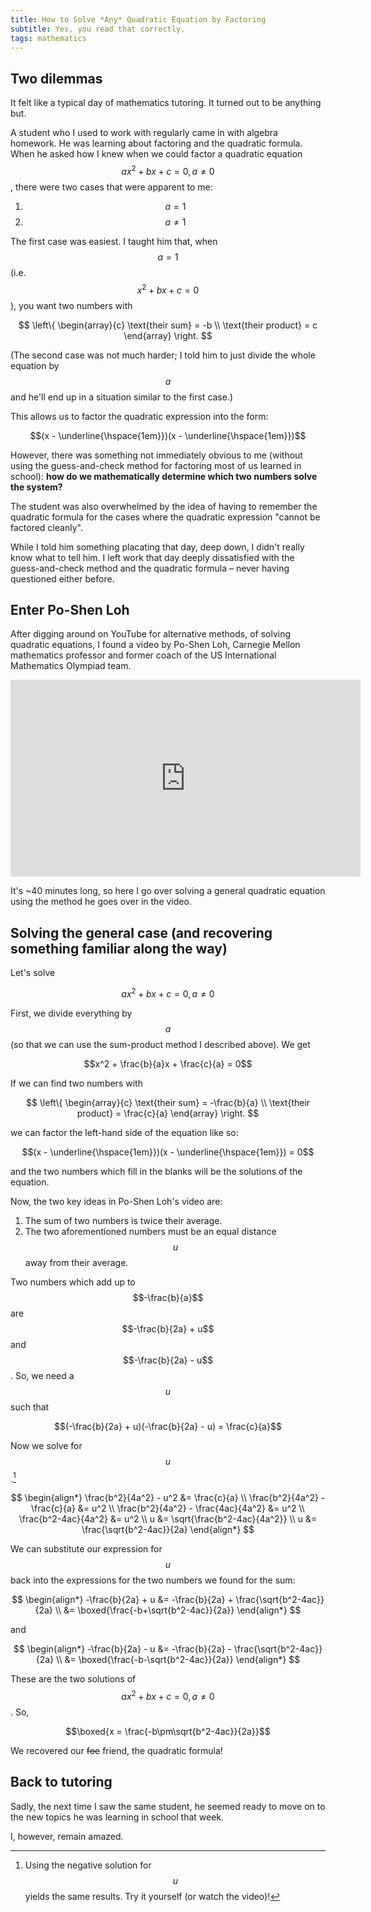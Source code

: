 ```yaml
---
title: How to Solve *Any* Quadratic Equation by Factoring
subtitle: Yes, you read that correctly.
tags: mathematics
---
```


## Two dilemmas

It felt like a typical day of mathematics tutoring. It turned out to be anything but.

A student who I used to work with regularly came in with algebra homework. He was learning about factoring and the quadratic formula. When he asked how I knew when we could factor a quadratic equation $$ax^2 + bx + c = 0, a \neq 0$$, there were two cases that were apparent to me:

1. $$a=1$$
2. $$a \neq 1$$

The first case was easiest. I taught him that, when $$a=1$$ (i.e. $$x^2 + bx + c = 0$$), you want two numbers with

$$
\left\{ 
\begin{array}{c}
\text{their sum} = -b \\ 
\text{their product} = c
\end{array}
\right. 
$$

(The second case was not much harder; I told him to just divide the whole equation by $$a$$ and he'll end up in a situation similar to the first case.)

This allows us to factor the quadratic expression into the form:

$$(x - \underline{\hspace{1em}})(x - \underline{\hspace{1em}})$$

However, there was something not immediately obvious to me (without using the guess-and-check method for factoring most of us learned in school): **how do we mathematically determine which two numbers solve the system?**

The student was also overwhelmed by the idea of having to remember the quadratic formula for the cases where the quadratic expression "cannot be factored cleanly".

While I told him something placating that day, deep down, I didn't really know what to tell him. I left work that day deeply dissatisfied with the guess-and-check method and the quadratic formula – never having questioned either before.

## Enter Po-Shen Loh

After digging around on YouTube for alternative methods, of solving quadratic equations, I found a video by Po-Shen Loh, Carnegie Mellon mathematics professor and former coach of the US International Mathematics Olympiad team.

<iframe width="560" height="315" src="https://www.youtube.com/embed/XKBX0r3J-9Y" title="YouTube video player" frameborder="0" allow="accelerometer; autoplay; clipboard-write; encrypted-media; gyroscope; picture-in-picture; web-share" allowfullscreen></iframe>

It's ~40 minutes long, so here I go over solving a general quadratic equation using the method he goes over in the video.

## Solving the general case (and recovering something familiar along the way)

Let's solve

$$ax^2 + bx + c = 0, a \neq 0$$

First, we divide everything by $$a$$ (so that we can use the sum-product method I described above). We get

$$x^2 + \frac{b}{a}x + \frac{c}{a} = 0$$

If we can find two numbers with

$$
\left\{ 
\begin{array}{c}
\text{their sum} = -\frac{b}{a} \\ 
\text{their product} = \frac{c}{a}
\end{array}
\right. 
$$

we can factor the left-hand side of the equation like so:

$$(x - \underline{\hspace{1em}})(x - \underline{\hspace{1em}}) = 0$$

and the two numbers which fill in the blanks will be the solutions of the equation.

Now, the two key ideas in Po-Shen Loh's video are:
1. The sum of two numbers is twice their average. 
2. The two aforementioned numbers must be an equal distance $$u$$ away from their average. 

Two numbers which add up to $$-\frac{b}{a}$$ are $$-\frac{b}{2a} + u$$ and $$-\frac{b}{2a} - u$$. So, we need a $$u$$ such that

$$(-\frac{b}{2a} + u)(-\frac{b}{2a} - u) = \frac{c}{a}$$

Now we solve for $$u$$.[^1]

$$
\begin{align*}
    \frac{b^2}{4a^2} - u^2 &= \frac{c}{a} \\
    \frac{b^2}{4a^2} - \frac{c}{a} &= u^2 \\
    \frac{b^2}{4a^2} - \frac{4ac}{4a^2} &= u^2 \\
    \frac{b^2-4ac}{4a^2} &= u^2 \\
    u &= \sqrt{\frac{b^2-4ac}{4a^2}} \\
    u &= \frac{\sqrt{b^2-4ac}}{2a}
\end{align*}
$$

We can substitute our expression for $$u$$ back into the expressions for the two numbers we found for the sum:

$$
\begin{align*}
    -\frac{b}{2a} + u &= -\frac{b}{2a} + \frac{\sqrt{b^2-4ac}}{2a} \\
    &= \boxed{\frac{-b+\sqrt{b^2-4ac}}{2a}}
\end{align*}
$$

and 

$$
\begin{align*}
    -\frac{b}{2a} - u &= -\frac{b}{2a} - \frac{\sqrt{b^2-4ac}}{2a} \\
    &= \boxed{\frac{-b-\sqrt{b^2-4ac}}{2a}}
\end{align*}
$$

These are the two solutions of $$ax^2 + bx + c = 0, a \neq 0$$. So,

$$\boxed{x = \frac{-b\pm\sqrt{b^2-4ac}}{2a}}$$

We recovered our ~~foe~~ friend, the quadratic formula!

## Back to tutoring
Sadly, the next time I saw the same student, he seemed ready to move on to the new topics he was learning in school that week.

I, however, remain amazed.

[^1]: Using the negative solution for $$u$$ yields the same results. Try it yourself (or watch the video)!
